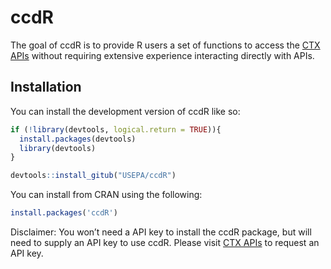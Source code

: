 
<!-- README.md is generated from README.Rmd. Please edit that file -->

# ccdR

<!-- badges: start -->
<!-- badges: end -->

The goal of ccdR is to provide R users a set of functions to access the
[CTX APIs](https://api-ccte.epa.gov/docs/index.html) without requiring
extensive experience interacting directly with APIs.

## Installation

You can install the development version of ccdR like so:

``` r
if (!library(devtools, logical.return = TRUE)){
  install.packages(devtools)
  library(devtools)
}

devtools::install_gitub("USEPA/ccdR")
```

You can install from CRAN using the following:

``` r
install.packages('ccdR')
```

Disclaimer: You won’t need a API key to install the ccdR package, but
will need to supply an API key to use ccdR. Please visit [CTX
APIs](https://www.epa.gov/comptox-tools/computational-toxicology-and-exposure-apis)
to request an API key.
